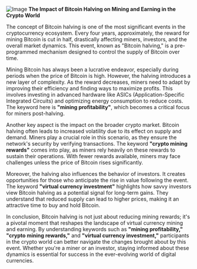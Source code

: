 
![Image](https://github.com/user-attachments/assets/b8266eee-691e-4ee1-99ef-bfa10d234fd4)
**The Impact of Bitcoin Halving on Mining and Earning in the Crypto World**

The concept of Bitcoin halving is one of the most significant events in the cryptocurrency ecosystem. Every four years, approximately, the reward for mining Bitcoin is cut in half, drastically affecting miners, investors, and the overall market dynamics. This event, known as "Bitcoin halving," is a pre-programmed mechanism designed to control the supply of Bitcoin over time.

Mining Bitcoin has always been a lucrative endeavor, especially during periods when the price of Bitcoin is high. However, the halving introduces a new layer of complexity. As the reward decreases, miners need to adapt by improving their efficiency and finding ways to maximize profits. This involves investing in advanced hardware like ASICs (Application-Specific Integrated Circuits) and optimizing energy consumption to reduce costs. The keyword here is **"mining profitability"**, which becomes a critical focus for miners post-halving.

Another key aspect is the impact on the broader crypto market. Bitcoin halving often leads to increased volatility due to its effect on supply and demand. Miners play a crucial role in this scenario, as they ensure the network's security by verifying transactions. The keyword **"crypto mining rewards"** comes into play, as miners rely heavily on these rewards to sustain their operations. With fewer rewards available, miners may face challenges unless the price of Bitcoin rises significantly.

Moreover, the halving also influences the behavior of investors. It creates opportunities for those who anticipate the rise in value following the event. The keyword **"virtual currency investment"** highlights how savvy investors view Bitcoin halving as a potential signal for long-term gains. They understand that reduced supply can lead to higher prices, making it an attractive time to buy and hold Bitcoin.

In conclusion, Bitcoin halving is not just about reducing mining rewards; it's a pivotal moment that reshapes the landscape of virtual currency mining and earning. By understanding keywords such as **"mining profitability," "crypto mining rewards,"** and **"virtual currency investment,"** participants in the crypto world can better navigate the changes brought about by this event. Whether you're a miner or an investor, staying informed about these dynamics is essential for success in the ever-evolving world of digital currencies.